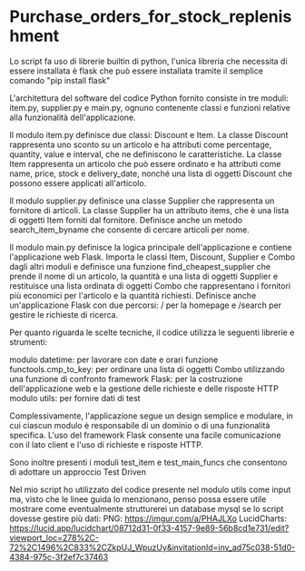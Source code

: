 # Purchase_orders_for_stock_replenishment
 
 Lo script fa uso di librerie builtin di python, l'unica libreria che necessita di essere installata è flask che può essere installata tramite il semplice comando "pip install flask"


L'architettura del software del codice Python fornito consiste in tre moduli: item.py, supplier.py e main.py, ognuno contenente classi e funzioni relative alla funzionalità dell'applicazione.

Il modulo item.py definisce due classi: Discount e Item. La classe Discount rappresenta uno sconto su un articolo e ha attributi come percentage, quantity, value e interval, che ne definiscono le caratteristiche. La classe Item rappresenta un articolo che può essere ordinato e ha attributi come name, price, stock e delivery_date, nonché una lista di oggetti Discount che possono essere applicati all'articolo.

Il modulo supplier.py definisce una classe Supplier che rappresenta un fornitore di articoli. La classe Supplier ha un attributo items, che è una lista di oggetti Item forniti dal fornitore. Definisce anche un metodo search_item_byname che consente di cercare articoli per nome.

Il modulo main.py definisce la logica principale dell'applicazione e contiene l'applicazione web Flask. Importa le classi Item, Discount, Supplier e Combo dagli altri moduli e definisce una funzione find_cheapest_supplier che prende il nome di un articolo, la quantità e una lista di oggetti Supplier e restituisce una lista ordinata di oggetti Combo che rappresentano i fornitori più economici per l'articolo e la quantità richiesti. Definisce anche un'applicazione Flask con due percorsi: / per la homepage e /search per gestire le richieste di ricerca.

Per quanto riguarda le scelte tecniche, il codice utilizza le seguenti librerie e strumenti:

modulo datetime: per lavorare con date e orari
funzione functools.cmp_to_key: per ordinare una lista di oggetti Combo utilizzando una funzione di confronto
framework Flask: per la costruzione dell'applicazione web e la gestione delle richieste e delle risposte HTTP
modulo utils: per fornire dati di test

Complessivamente, l'applicazione segue un design semplice e modulare, in cui ciascun modulo è responsabile di un dominio o di una funzionalità specifica. L'uso del framework Flask consente una facile comunicazione con il lato client e l'uso di richieste e risposte HTTP.

Sono inoltre presenti i moduli test_item e test_main_funcs che consentono di adottare un approccio Test Driven


Nel mio script ho utilizzato del codice presente nel modulo utils come input ma, visto che le linee guida lo menzionano, penso possa essere utile mostrare come eventualmente strutturerei un database mysql se lo script dovesse gestire più dati:
PNG: https://imgur.com/a/PHAJLXo
LucidCharts: https://lucid.app/lucidchart/08712d31-0f33-4157-9e89-56b8cd1e731/edit?viewport_loc=278%2C-72%2C1496%2C833%2CZkpUJ_WpuzUy&invitationId=inv_ad75c038-51d0-4384-975c-3f2ef7c37463